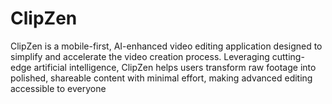 # ClipZen
ClipZen is a mobile-first, AI-enhanced video editing application designed to simplify and accelerate the video creation process. Leveraging cutting-edge artificial intelligence, ClipZen helps users transform raw footage into polished, shareable content with minimal effort, making advanced editing accessible to everyone 
